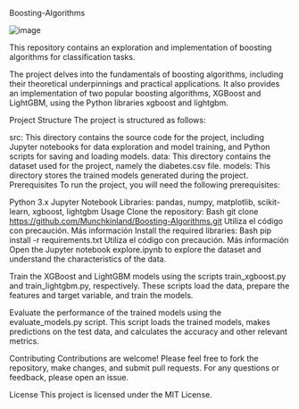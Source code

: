Boosting-Algorithms

![image](https://github.com/Munchkinland/Boosting-Algorithms/assets/92251234/f59da6d3-9624-4f53-b6e7-85d26fe04548)

This repository contains an exploration and implementation of boosting algorithms for classification tasks.

The project delves into the fundamentals of boosting algorithms, including their theoretical underpinnings and practical applications. It also provides an implementation of two popular boosting algorithms, XGBoost and LightGBM, using the Python libraries xgboost and lightgbm.

Project Structure
The project is structured as follows:

src: This directory contains the source code for the project, including Jupyter notebooks for data exploration and model training, and Python scripts for saving and loading models.
data: This directory contains the dataset used for the project, namely the diabetes.csv file.
models: This directory stores the trained models generated during the project.
Prerequisites
To run the project, you will need the following prerequisites:

Python 3.x
Jupyter Notebook
Libraries: pandas, numpy, matplotlib, scikit-learn, xgboost, lightgbm
Usage
Clone the repository:
Bash
git clone https://github.com/Munchkinland/Boosting-Algorithms.git
Utiliza el código con precaución. Más información
Install the required libraries:
Bash
pip install -r requirements.txt
Utiliza el código con precaución. Más información
Open the Jupyter notebook explore.ipynb to explore the dataset and understand the characteristics of the data.

Train the XGBoost and LightGBM models using the scripts train_xgboost.py and train_lightgbm.py, respectively. These scripts load the data, prepare the features and target variable, and train the models.

Evaluate the performance of the trained models using the evaluate_models.py script. This script loads the trained models, makes predictions on the test data, and calculates the accuracy and other relevant metrics.

Contributing
Contributions are welcome! Please feel free to fork the repository, make changes, and submit pull requests. For any questions or feedback, please open an issue.

License
This project is licensed under the MIT License.
